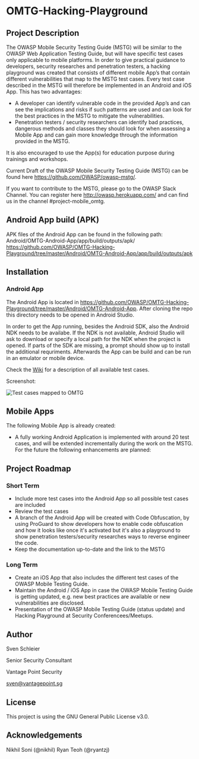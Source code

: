 # OMTG-Hacking-Playground

## Project Description

The OWASP Mobile Security Testing Guide (MSTG) will be similar to the OWASP Web Application Testing Guide, but will have specific test cases only applicable to mobile platforms. In order to give practical guidance to developers, security researches and penetration testers, a hacking playground was created that consists of different mobile App’s that contain different vulnerabilities that map to the MSTG test cases. Every test case described in the MSTG will therefore be implemented in an Android and iOS App. This has two advantages:

- A developer can identify vulnerable code in the provided App’s and can see the implications and risks if such patterns are used and can look for the best practices in the MSTG to mitigate the vulnerabilities.
- Penetration testers / security researchers can identify bad practices, dangerous methods and classes they should look for when assessing a Mobile App and can gain more knowledge through the information provided in the MSTG.

It is also encouraged to use the App(s) for education purpose during trainings and workshops. 

Current Draft of the OWASP Mobile Security Testing Guide (MSTG) can be found here https://github.com/OWASP/owasp-mstg/.

If you want to contribute to the MSTG, please go to the OWASP Slack Channel. You can register here http://owasp.herokuapp.com/ and can find us in the channel #project-mobile_omtg.

## Android App build (APK)

APK files of the Android App can be found in the following path: Android/OMTG-Android-App/app/build/outputs/apk/
https://github.com/OWASP/OMTG-Hacking-Playground/tree/master/Android/OMTG-Android-App/app/build/outputs/apk


## Installation 

### Android App

The Android App is located in https://github.com/OWASP/OMTG-Hacking-Playground/tree/master/Android/OMTG-Android-App. After cloning the repo this directory needs to be opened in Android Studio. 

In order to get the App running, besides the Android SDK, also the Android NDK needs to be availabe. If the NDK is not available, Android Studio will ask to download or specify a local path for the NDK when the project is opened. If parts of the SDK are missing, a prompt should show up to install the additional requriments. Afterwards the App can be build and can be run in an emulator or mobile device. 

Check the [Wiki](https://github.com/OWASP/OMTG-Hacking-Playground/wiki) for a description of all available test cases.

Screenshot:

![Test cases mapped to OMTG](https://raw.githubusercontent.com/OWASP/OMTG-Hacking-Playground/master/Android/OMTG-Android-App/screenshots/screenshot_0.png "Test cases mapped to MSTG" )



## Mobile Apps

The following Mobile App is already created:
* A fully working Android Application is implemented with around 20 test cases, and will be extended incrementally during the work on the MSTG.
For the future the following enhancements are planned:

## Project Roadmap 

### Short Term 
* Include more test cases into the Android App so all possible test cases are included
* Review the test cases
* A branch of the Android App will be created with Code Obfuscation, by using ProGuard to show developers how to enable code obfuscation and how it looks like once it's activated but it's also a playground to show penetration testers/security researches ways to reverse engineer the code.
* Keep the documentation up-to-date and the link to the MSTG 

### Long Term 
* Create an iOS App that also includes the different test cases of the OWASP Mobile Testing Guide.
* Maintain the Android / iOS App in case the OWASP Mobile Testing Guide is getting updated, e.g. new best practices are available or new vulnerabilities are disclosed.
* Presentation of the OWASP Mobile Testing Guide (status update) and Hacking Playground at Security Conferencees/Meetups.
    

## Author 

Sven Schleier

Senior Security Consultant

Vantage Point Security 

sven@vantagepoint.sg


## License

This project is using the GNU General Public License v3.0. 


## Acknowledgements

Nikhil Soni (@nikhil)
Ryan Teoh (@ryantzj)

